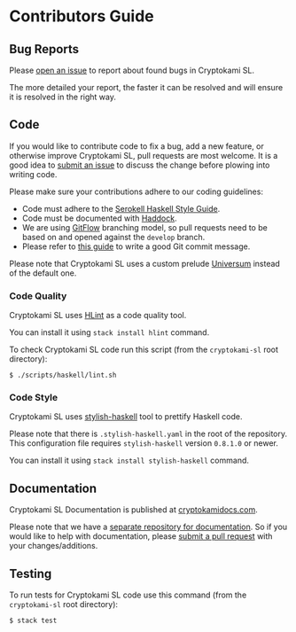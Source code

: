 # Contributors Guide

## Bug Reports

Please [open an issue](https://github.com/input-output-hk/cryptokami-sl/issues/new)
to report about found bugs in Cryptokami SL.

The more detailed your report, the faster it can be resolved and will ensure it
is resolved in the right way.

## Code

If you would like to contribute code to fix a bug, add a new feature, or
otherwise improve Cryptokami SL, pull requests are most welcome. It is a good idea to
[submit an issue](https://github.com/input-output-hk/cryptokami-sl/issues/new) to
discuss the change before plowing into writing code.

Please make sure your contributions adhere to our coding guidelines:

*  Code must adhere to the [Serokell Haskell Style Guide](https://github.com/serokell/serokell-util/blob/master/serokell-style.md).
*  Code must be documented with [Haddock](https://www.haskell.org/haddock/doc/html/index.html).
*  We are using [GitFlow](http://nvie.com/posts/a-successful-git-branching-model/.)
   branching model, so pull requests need to be based on and opened against the `develop`
   branch.
*  Please refer to [this guide](https://chris.beams.io/posts/git-commit/) to write a good Git commit message.

Please note that Cryptokami SL uses a custom prelude [Universum](https://github.com/serokell/universum)
instead of the default one.

### Code Quality

Cryptokami SL uses [HLint](https://github.com/ndmitchell/hlint) as a code quality tool.

You can install it using `stack install hlint` command.

To check Cryptokami SL code run this script (from the `cryptokami-sl` root directory):

```
$ ./scripts/haskell/lint.sh
```

### Code Style

Cryptokami SL uses [stylish-haskell](https://github.com/jaspervdj/stylish-haskell) tool to
prettify Haskell code.

Please note that there is `.stylish-haskell.yaml` in the root of the repository. This
configuration file requires `stylish-haskell` version `0.8.1.0` or newer.

You can install it using `stack install stylish-haskell` command.

## Documentation

Cryptokami SL Documentation is published at [cryptokamidocs.com](https://cryptokamidocs.com).

Please note that we have a [separate repository for documentation](https://github.com/input-output-hk/cryptokamidocs.com/). 
So if you would like to help with documentation, please [submit a pull request](https://github.com/input-output-hk/cryptokamidocs.com/pulls)
with your changes/additions.

## Testing

To run tests for Cryptokami SL code use this command (from the `cryptokami-sl` root directory):

```
$ stack test
```
